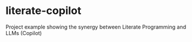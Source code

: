 # literate-copilot
Project example showing the synergy between Literate Programming and LLMs (Copilot)
